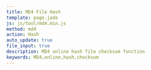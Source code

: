 ```yaml
---
title: MD4 File Hash
template: page.jade
js: js/tool/md4.min.js
method: md4
action: Hash
auto_update: true
file_input: true
description: MD4 online hash file checksum function
keywords: MD4,online,hash,checksum
---
```

